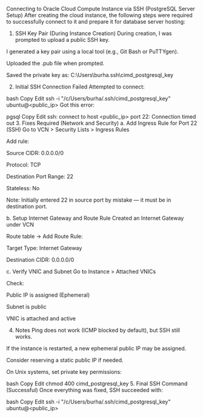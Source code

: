 Connecting to Oracle Cloud Compute Instance via SSH (PostgreSQL Server Setup)
After creating the cloud instance, the following steps were required to successfully connect to it and prepare it for database server hosting:

1. SSH Key Pair (During Instance Creation)
   During creation, I was prompted to upload a public SSH key.

I generated a key pair using a local tool (e.g., Git Bash or PuTTYgen).

Uploaded the .pub file when prompted.

Saved the private key as:
C:\Users\burha\.ssh\cimd_postgresql_key

2. Initial SSH Connection Failed
   Attempted to connect:

bash
Copy
Edit
ssh -i "/c/Users/burha/.ssh/cimd_postgresql_key" ubuntu@<public_ip>
Got this error:

pgsql
Copy
Edit
ssh: connect to host <public_ip> port 22: Connection timed out 3. Fixes Required (Network and Security)
a. Add Ingress Rule for Port 22 (SSH)
Go to VCN > Security Lists > Ingress Rules

Add rule:

Source CIDR: 0.0.0.0/0

Protocol: TCP

Destination Port Range: 22

Stateless: No

Note: Initially entered 22 in source port by mistake — it must be in destination port.

b. Setup Internet Gateway and Route Rule
Created an Internet Gateway under VCN

Route table → Add Route Rule:

Target Type: Internet Gateway

Destination CIDR: 0.0.0.0/0

c. Verify VNIC and Subnet
Go to Instance > Attached VNICs

Check:

Public IP is assigned (Ephemeral)

Subnet is public

VNIC is attached and active

4. Notes
   Ping does not work (ICMP blocked by default), but SSH still works.

If the instance is restarted, a new ephemeral public IP may be assigned.

Consider reserving a static public IP if needed.

On Unix systems, set private key permissions:

bash
Copy
Edit
chmod 400 cimd_postgresql_key 5. Final SSH Command (Successful)
Once everything was fixed, SSH succeeded with:

bash
Copy
Edit
ssh -i "/c/Users/burha/.ssh/cimd_postgresql_key" ubuntu@<public_ip>
